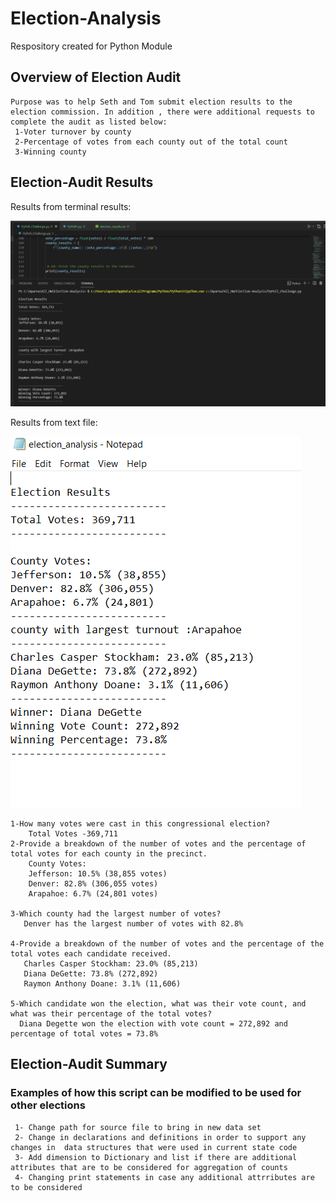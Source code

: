 # Election-Analysis
Respository created for Python Module

## Overview of Election Audit
    Purpose was to help Seth and Tom submit election results to the election commission. In addition , there were additional requests to complete the audit as listed below:
     1-Voter turnover by county
     2-Percentage of votes from each county out of the total count
     3-Winning county

## Election-Audit Results

Results from terminal results:


   ![Results_Deliverable_1](Images/Results_Deliverable_1.PNG)
    
   

Results from text file:
   

   ![Results_Deliverable_txt_1](Images/Results_Deliverable_txt_1.PNG)
      
      
   
    1-How many votes were cast in this congressional election?
        Total Votes -369,711
    2-Provide a breakdown of the number of votes and the percentage of total votes for each county in the precinct.
        County Votes:
        Jefferson: 10.5% (38,855 votes)
        Denver: 82.8% (306,055 votes)
        Arapahoe: 6.7% (24,801 votes) 

    3-Which county had the largest number of votes?
       Denver has the largest number of votes with 82.8%

    4-Provide a breakdown of the number of votes and the percentage of the total votes each candidate received.
       Charles Casper Stockham: 23.0% (85,213)
       Diana DeGette: 73.8% (272,892)
       Raymon Anthony Doane: 3.1% (11,606)  
       
    5-Which candidate won the election, what was their vote count, and what was their percentage of the total votes? 
      Diana Degette won the election with vote count = 272,892 and percentage of total votes = 73.8%

## Election-Audit Summary

 ### Examples of how this script can be modified to be used for other elections

     1- Change path for source file to bring in new data set
     2- Change in declarations and definitions in order to support any changes in  data structures that were used in current state code
     3- Add dimension to Dictionary and list if there are additional attributes that are to be considered for aggregation of counts
     4- Changing print statements in case any additional attrributes are to be considered
 

